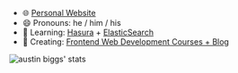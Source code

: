 - 🌐  [Personal Website](https://austinbiggs.com)
- 😄  Pronouns: he / him / his
- 🌱  Learning: [Hasura](https://hasura.io/) + [ElasticSearch](https://www.elastic.co/)
- 🔭  Creating: [Frontend Web Development Courses + Blog](https://codesage.io)

![austin biggs' stats](https://github-readme-stats.vercel.app/api?username=austinbiggs&count_private=true&show_icons=true&hide=stars,prs)
